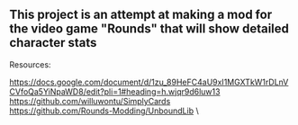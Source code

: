 ## This project is an attempt at making a mod for the video game "Rounds" that will show detailed character stats

Resources:

https://docs.google.com/document/d/1zu_89HeFC4aU9xI1MGXTkW1rDLnVCVfoQa5YiNpaWD8/edit?pli=1#heading=h.wjqr9d6luw13 \
https://github.com/willuwontu/SimplyCards \
https://github.com/Rounds-Modding/UnboundLib \
